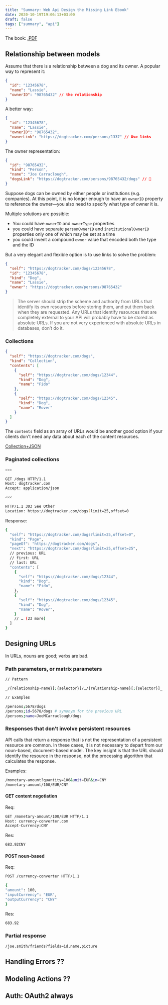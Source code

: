 ```yaml
---
title: "Summary: Web Api Design the Missing Link Ebook"
date: 2020-10-19T19:06:13+03:00
draft: false
tags: ["summary", "api"]
---
```


The book: [.PDF](https://cloud.google.com/files/apigee/apigee-web-api-design-the-missing-link-ebook.pdf)

## Relationship between models

Assume that there is a relationship between a dog and
its owner. A popular way to represent it:

```json
{
  "id": "12345678",
  "name": "Lassie",
  "ownerID": "98765432" // the relationship
}
```

A better way:

```json
{
  "id": "12345678",
  "name": "Lassie",
  "ownerID": "98765432",
  "ownerLink": "https://dogtracker.com/persons/1337" // Use links
}
```

The owner representation:

```json
{
  "id": "98765432",
  "kind": "Person",
  "name": "Joe Carraclough",
  "dogsLink": "https://dogtracker.com/persons/98765432/dogs" // 🐶
}
```

Suppose dogs can be owned by either people or institutions (e.g. companies). At this point, it is no longer enough to have an `ownerID` property to reference the owner—you also need to specify what type of owner it is.

Multiple solutions are possible:

- You could have `ownerID` and `ownerType` properties
- you could have separate `personOwnerID` and `institutionalOwnerID` properties only one of which may be set at a time
- you could invent a compound `owner` value that encoded both the type and the ID

But a very elegant and flexible option is to use links to solve the problem:

```json
{
  "self": "https://dogtracker.com/dogs/12345678",
  "id": "12345678",
  "kind": "Dog",
  "name": "Lassie",
  "owner": "https://dogtracker.com/persons/98765432"
}
```

> The server should strip the scheme and authority from URLs that identify its own resources before storing them, and put them back when they are requested. Any URLs that identify resources that are completely external to your API will probably have to be stored as absolute URLs. If you are not very experienced with absolute URLs in databases, don’t do it.

### Collections

```json
{
  "self": "https://dogtracker.com/dogs",
  "kind": "Collection",
  "contents": [
    {
      "self": "https://dogtracker.com/dogs/12344",
      "kind": "Dog",
      "name": "Fido"
    },
    {
      "self": "https://dogtracker.com/dogs/12345",
      "kind": "Dog",
      "name": "Rover"
    }
  ]
}
```

The `contents` field as an array of URLs would be another good option if your clients don't need any data about each of the content resources.

[Collection+JSON](http://amundsen.com/media-types/collection/format/)

### Paginated collections

```sh
>>>

GET /dogs HTTP/1.1
Host: dogtracker.com
Accept: application/json

<<<

HTTP/1.1 303 See Other
Location: https://dogtracker.com/dogs?limit=25,offset=0
```

Response:

```sh
{
  "self": "https://dogtracker.com/dogs?limit=25,offset=0",
  "kind": "Page",
  "pageOf": "https://dogtracker.com/dogs",
  "next": "https://dogtracker.com/dogs?limit=25,offset=25",
  // previous: URL
  // first: URL
  // last: URL
  "contents": [
    {
      "self": "https://dogtracker.com/dogs/12344",
      "kind": "Dog",
      "name": "Fido",
    },
    {
      "self": "https://dogtracker.com/dogs/12345",
      "kind": "Dog",
      "name": "Rover",
    }
    // … (23 more)
  ]
}
```

## Designing URLs

In URLs, nouns are good; verbs are bad.

### Path parameters, or matrix parameters

```sh
// Pattern

_/{relationship-name}[;{selector}]/…/{relationship-name}[;{selector}]_

// Examples

/persons;5678/dogs
/persons;id=5678/dogs # synonym for the previous URL
/persons;name=JoeMCarraclough/dogs
```

### Responses that don’t involve persistent resources

API calls that return a response that is not the representation of a persistent resource are common. In these cases, it is not necessary to depart from our noun-based, document-based model. The key insight is that the URL should identify the resource in the response, not the processing algorithm that calculates the response.

Examples:

```sh
/monetary-amount?quantity=100&unit=EUR&in=CNY
/monetary-amount/100/EUR/CNY
```

#### GET content negotiation

Req:

```sh
GET /monetary-amount/100/EUR HTTP/1.1
Host: currency-converter.com
Accept-Currency:CNY
```

Res:

```sh
683.92CNY
```

#### POST noun-based

Req:

```sh
POST /currency-converter HTTP/1.1

{
"amount": 100,
"inputCurrency": "EUR",
"outputCurrency": "CNY"
}
```

Res:

```sh
683.92
```

### Partial response

```
/joe.smith/friends?fields=id,name,picture
```

## Handling Errors ??

## Modeling Actions ??

## Auth: OAuth2 always
